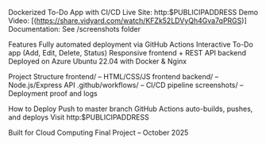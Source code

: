 Dockerized To-Do App with CI/CD
Live Site: http:$PUBLICIPADDRESS
Demo Video: [(https://share.vidyard.com/watch/KFZk52LDVyQh4Gva7qPRGS)]
Documentation: See /screenshots folder

Features
Fully automated deployment via GitHub Actions
Interactive To-Do app (Add, Edit, Delete, Status)
Responsive frontend + REST API backend
Deployed on Azure Ubuntu 22.04 with Docker & Nginx

Project Structure
frontend/ – HTML/CSS/JS frontend
backend/ – Node.js/Express API
.github/workflows/ – CI/CD pipeline
screenshots/ – Deployment proof and logs

How to Deploy
Push to master branch
GitHub Actions auto-builds, pushes, and deploys
Visit http:$PUBLICIPADDRESS

Built for Cloud Computing Final Project – October 2025

